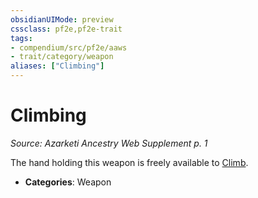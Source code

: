 ```yaml
---
obsidianUIMode: preview
cssclass: pf2e,pf2e-trait
tags:
- compendium/src/pf2e/aaws
- trait/category/weapon
aliases: ["Climbing"]
---
```

# Climbing  
*Source: Azarketi Ancestry Web Supplement p. 1*  

The hand holding this weapon is freely available to [Climb](../actions/climb.md).

- **Categories**: Weapon